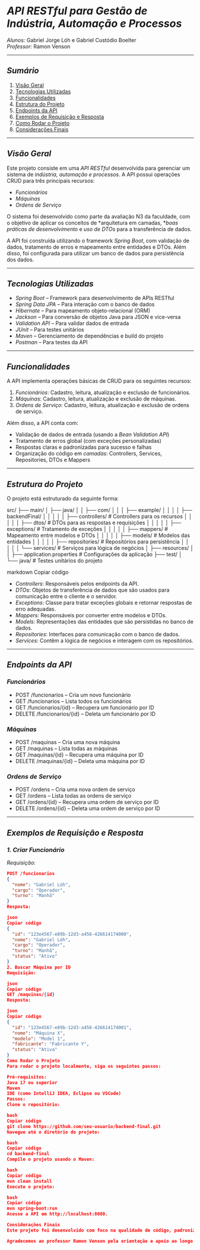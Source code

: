 # *API RESTful para Gestão de Indústria, Automação e Processos*

*Alunos:* Gabriel Jorge Lóh e Gabriel Custódio Boelter  
*Professor:* Ramon Venson

---

## *Sumário*

1. [Visão Geral](#visão-geral)
2. [Tecnologias Utilizadas](#tecnologias-utilizadas)
3. [Funcionalidades](#funcionalidades)
4. [Estrutura do Projeto](#estrutura-do-projeto)
5. [Endpoints da API](#endpoints-da-api)
6. [Exemplos de Requisição e Resposta](#exemplos-de-requisição-e-resposta)
7. [Como Rodar o Projeto](#como-rodar-o-projeto)
8. [Considerações Finais](#considerações-finais)

---

## *Visão Geral*

Este projeto consiste em uma *API RESTful* desenvolvida para gerenciar um sistema de *indústria, automação e processos*. A API possui operações CRUD para três principais recursos:

- *Funcionários*
- *Máquinas*
- *Ordens de Serviço*

O sistema foi desenvolvido como parte da avaliação N3 da faculdade, com o objetivo de aplicar os conceitos de *arquitetura em camadas, **boas práticas de desenvolvimento* e *uso de DTOs* para a transferência de dados.

A API foi construída utilizando o framework *Spring Boot*, com validação de dados, tratamento de erros e mapeamento entre entidades e DTOs. Além disso, foi configurada para utilizar um banco de dados para persistência dos dados.

---

## *Tecnologias Utilizadas*

- *Spring Boot* – Framework para desenvolvimento de APIs RESTful
- *Spring Data JPA* – Para interação com o banco de dados
- *Hibernate* – Para mapeamento objeto-relacional (ORM)
- *Jackson* – Para conversão de objetos Java para JSON e vice-versa
- *Validation API* – Para validar dados de entrada
- *JUnit* – Para testes unitários
- *Maven* – Gerenciamento de dependências e build do projeto
- *Postman* – Para testes da API

---

## *Funcionalidades*

A API implementa operações básicas de CRUD para os seguintes recursos:

1. *Funcionários*: Cadastro, leitura, atualização e exclusão de funcionários.
2. *Máquinas*: Cadastro, leitura, atualização e exclusão de máquinas.
3. *Ordens de Serviço*: Cadastro, leitura, atualização e exclusão de ordens de serviço.

Além disso, a API conta com:

- Validação de dados de entrada (usando a *Bean Validation API*)
- Tratamento de erros global (com exceções personalizadas)
- Respostas claras e padronizadas para sucesso e falhas
- Organização do código em *camadas*: Controllers, Services, Repositories, DTOs e Mappers

---

## *Estrutura do Projeto*

O projeto está estruturado da seguinte forma:

src/ ├── main/ │ ├── java/ │ │ ├── com/ │ │ │ ├── example/ │ │ │ │ ├── backendFinal/ │ │ │ │ │ ├── controllers/ # Controllers para os recursos │ │ │ │ │ ├── dtos/ # DTOs para as respostas e requisições │ │ │ │ │ ├── exceptions/ # Tratamento de exceções │ │ │ │ │ ├── mappers/ # Mapeamento entre modelos e DTOs │ │ │ │ │ ├── models/ # Modelos das entidades │ │ │ │ │ ├── repositories/ # Repositórios para persistência │ │ │ │ │ └── services/ # Serviços para lógica de negócios │ ├── resources/ │ │ ├── application.properties # Configurações da aplicação ├── test/ │ └── java/ # Testes unitários do projeto

markdown
Copiar código

- *Controllers*: Responsáveis pelos endpoints da API.
- *DTOs*: Objetos de transferência de dados que são usados para comunicação entre o cliente e o servidor.
- *Exceptions*: Classe para tratar exceções globais e retornar respostas de erro adequadas.
- *Mappers*: Responsáveis por converter entre modelos e DTOs.
- *Models*: Representações das entidades que são persistidas no banco de dados.
- *Repositories*: Interfaces para comunicação com o banco de dados.
- *Services*: Contêm a lógica de negócios e interagem com os repositórios.

---

## *Endpoints da API*

### *Funcionários*

- POST /funcionarios – Cria um novo funcionário
- GET /funcionarios – Lista todos os funcionários
- GET /funcionarios/{id} – Recupera um funcionário por ID
- DELETE /funcionarios/{id} – Deleta um funcionário por ID

### *Máquinas*

- POST /maquinas – Cria uma nova máquina
- GET /maquinas – Lista todas as máquinas
- GET /maquinas/{id} – Recupera uma máquina por ID
- DELETE /maquinas/{id} – Deleta uma máquina por ID

### *Ordens de Serviço*

- POST /ordens – Cria uma nova ordem de serviço
- GET /ordens – Lista todas as ordens de serviço
- GET /ordens/{id} – Recupera uma ordem de serviço por ID
- DELETE /ordens/{id} – Deleta uma ordem de serviço por ID

---

## *Exemplos de Requisição e Resposta*

### *1. Criar Funcionário*

*Requisição*:

```json
POST /funcionarios
{
  "nome": "Gabriel Lóh",
  "cargo": "Operador",
  "turno": "Manhã"
}
Resposta:

json
Copiar código
{
  "id": "123e4567-e89b-12d3-a456-426614174000",
  "nome": "Gabriel Lóh",
  "cargo": "Operador",
  "turno": "Manhã",
  "status": "Ativo"
}
2. Buscar Máquina por ID
Requisição:

json
Copiar código
GET /maquinas/{id}
Resposta:

json
Copiar código
{
  "id": "123e4567-e89b-12d3-a456-426614174001",
  "nome": "Máquina X",
  "modelo": "Model 1",
  "fabricante": "Fabricante Y",
  "status": "Ativa"
}
Como Rodar o Projeto
Para rodar o projeto localmente, siga os seguintes passos:

Pré-requisitos:
Java 17 ou superior
Maven
IDE (como IntelliJ IDEA, Eclipse ou VSCode)
Passos:
Clone o repositório:

bash
Copiar código
git clone https://github.com/seu-usuario/backend-final.git
Navegue até o diretório do projeto:

bash
Copiar código
cd backend-final
Compile o projeto usando o Maven:

bash
Copiar código
mvn clean install
Execute o projeto:

bash
Copiar código
mvn spring-boot:run
Acesse a API em http://localhost:8080.

Considerações Finais
Este projeto foi desenvolvido com foco na qualidade de código, padronização e boas práticas de desenvolvimento de APIs RESTful. Com a implementação de DTOs, validação de dados e tratamento adequado de exceções, o projeto garante uma experiência robusta para quem for utilizar a API.

Agradecemos ao professor Ramon Venson pela orientação e apoio ao longo do desenvolvimento deste projeto, e também à nossa equipe de desenvolvimento, composta pelos alunos Gabriel Jorge Lóh e Gabriel Custódio Boelter.